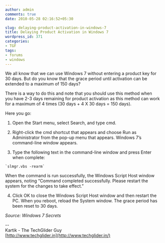 ```yaml
---
author: admin
comments: true
date: 2010-05-28 02:16:52+05:30

slug: delaying-product-activation-in-windows-7
title: Delaying Product Activation in Windows 7
wordpress_id: 371
categories:
- TGF
tags:
- forums
- windows
---
```


We all know that we can use Windows 7 without  entering a product key for 30 days. But do you know that the grace  period until activation can be extended to a maximum of 150 days?

There  is a way to do this and note that you should use this method when you  have 2-3 days remaining for product activation as this method can work  for a maximum of 4 times (30 days + 4 X 30 days  = 150 days).

Here you go:



	
  1. Open the Start menu, select Search, and type cmd.

	
  2. Right-click  the cmd shortcut that appears and choose Run as Administrator from the  pop-up menu that appears. Windows 7’s command-line window appears.

	
  3. Type the following text in the command-line window and press Enter when complete:


    `slmgr.vbs -rearm`

When  the command is run successfully, the Windows Script Host window  appears, noting “Command completed successfully. Please restart the  system for the changes to take effect.”

	
  4. Click OK to close the  Windows Script Host window and then restart the PC. When you reboot,  reload the System window. The grace period has been reset to 30 days.


_Source: Windows 7 Secrets_


--  
Kartik - The TechGlider Guy  
[http://www.techglider.in](http://www.techglider.in/)
